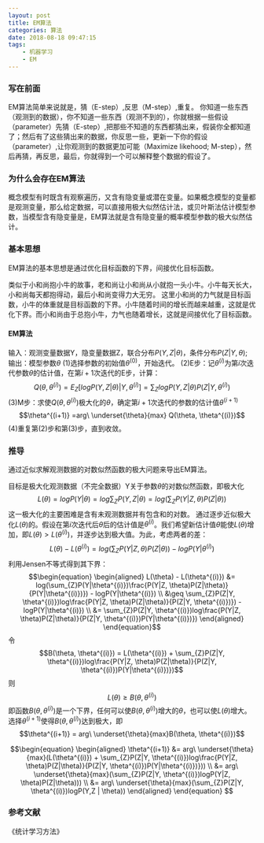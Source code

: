 ```yaml
---
layout: post
title: EM算法
categories: 算法
date: 2018-08-18 09:47:15
tags:
    - 机器学习
    - EM
---
```

### 写在前面
EM算法简单来说就是，猜（E-step）,反思（M-step）,重复。
你知道一些东西（观测到的数据），你不知道一些东西（观测不到的），你就根据一些假设（parameter）先猜（E-step）,把那些不知道的东西都猜出来，假装你全都知道了；然后有了这些猜出来的数据，你反思一些，更新一下你的假设（parameter）,让你观测到的数据更加可能（Maximize likehood; M-step），然后再猜，再反思，最后，你就得到一个可以解释整个数据的假设了。
<!--more-->
### 为什么会存在EM算法
概念模型有时既含有观察遍历，又含有隐变量或潜在变量。如果概念模型的变量都是观测变量，那么给定数据，可以直接用极大似然估计法，或贝叶斯法估计模型参数，当模型含有隐变量是，EM算法就是含有隐变量的概率模型参数的极大似然估计。

### 基本思想
EM算法的基本思想是通过优化目标函数的下界，间接优化目标函数。

类似于小和尚抱小牛的故事，老和尚让小和尚从小就抱一头小牛。小牛每天长大，小和尚每天都抱得动，最后小和尚变得力大无穷。
这里小和尚的力气就是目标函数，小牛的体重就是目标函数的下界。小牛随着时间的增长而越来越重，这就是优化下界。而小和尚由于总抱小牛，力气也随着增长，这就是间接优化了目标函数。

#### EM算法
输入：观测变量数据Y，隐变量数据Z，联合分布$P(Y, Z|\theta)$，条件分布$P(Z|Y, \theta)$;
输出：模型参数$\theta$
(1)选择参数的初始值$\theta^{(0)}$，开始迭代。
(2)E步：记$\theta^{(i)}$为第$i$次迭代参数$\theta$的估计值，在第$i+1$次迭代的E步，计算：
$$Q(\theta, \theta^{(i)}) = E_{Z}[logP(Y, Z|\theta)|Y, \theta^{(i)}] = \sum_{Z}logP(Y, Z|\theta)P(Z|Y,\theta^{(i)})$$
(3)M步：求使$Q(\theta, \theta^{(i)})$极大化的$\theta$，确定第$i+1$次迭代的参数的估计值$\theta^{(i+1)}$
$$\theta^{(i+1)} =arg\ \underset{\theta}{max} Q(\theta, \theta^{(i)})$$
(4)重复第(2)步和第(3)步，直到收敛。


### 推导
通过近似求解观测数据的对数似然函数的极大问题来导出EM算法。

目标是极大化观测数据（不完全数据）Y关于参数$\theta$的对数似然函数，即极大化
$$L(\theta) = logP(Y|\theta) = log\sum_{Z}P(Y, Z|\theta) = log(\sum_{Z}P(Y|Z, \theta)P(Z|\theta))$$
这一极大化的主要困难是含有未观测数据并有包含和的对数。
通过逐步近似极大化$L(\theta)$的。假设在第$i$次迭代后$\theta$后的估计值是$\theta^{(i)}$。我们希望新估计值$\theta$能使$L(\theta)$增加，即$L(\theta) > L(\theta^{(i)})$，并逐步达到极大值。为此，考虑两者的差：
$$L(\theta) - L(\theta^{(i)}) = log(\sum_{Z}P(Y|Z, \theta)P(Z|\theta)) - logP(Y|\theta^{(i)})$$
利用Jensen不等式得到其下界：
$$\begin{equation}
\begin{aligned}
L(\theta) - L(\theta^{(i)}) &= log(\sum_{Z}P(Y|\theta^{(i)})\frac{P(Y|Z, \theta)P(Z|\theta)}{P(Y|\theta^{(i)})}) - logP(Y|\theta^{(i)}) \\
&\geq \sum_{Z}P(Z|Y, \theta^{(i)})log\frac{P(Y|Z, \theta)P(Z|\theta)}{P(Z|Y, \theta^{(i)})}) - logP(Y|\theta^{(i)}) \\
&=  \sum_{Z}P(Z|Y, \theta^{(i)})log\frac{P(Y|Z, \theta)P(Z|\theta)}{P(Z|Y, \theta^{(i)})P(Y|\theta^{(i)})}) 
\end{aligned}
\end{equation}$$
令
$$B(\theta, \theta^{(i)}) = L(\theta^{(i)}) + \sum_{Z}P(Z|Y, \theta^{(i)})log\frac{P(Y|Z, \theta)P(Z|\theta)}{P(Z|Y, \theta^{(i)})P(Y|\theta^{(i)})})$$
则
$$L(\theta) \geq B(\theta, \theta^{(i)})$$
即函数$B(\theta, \theta^{(i)})$是一个下界，任何可以使$B(\theta, \theta^{(i)})$增大的$\theta$，也可以使$L(\theta)$增大。选择$\theta^{(i+1)}$使得$B(\theta, \theta^{(i)})$达到极大，即
$$\theta^{(i+1)} = arg\ \underset{\theta}{max}B(\theta, \theta^{(i)})$$

$$\begin{equation}
\begin{aligned}
\theta^{(i+1)} &= arg\ \underset{\theta}{max}(L(\theta^{(i)}) + \sum_{Z}P(Z|Y, \theta^{(i)})log\frac{P(Y|Z, \theta)P(Z|\theta)}{P(Z|Y, \theta^{(i)})P(Y|\theta^{(i)})})) \\
&= arg\ \underset{\theta}{max}(\sum_{Z}P(Z|Y, \theta^{(i)})logP(Y|Z, \theta)P(Z|\theta))) \\
&= arg\ \underset{\theta}{max}(\sum_{Z}P(Z|Y, \theta^{(i)})logP(Y,Z | \theta))
\end{aligned}
\end{equation}
$$

### 参考文献
《统计学习方法》